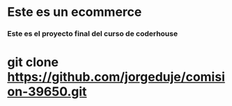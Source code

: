 
# Este es un ecommerce

### Este es el proyecto final del curso de coderhouse

# git clone https://github.com/jorgeduje/comision-39650.git